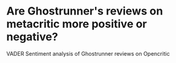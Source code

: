 # Are Ghostrunner's reviews on metacritic more positive or negative?
VADER Sentiment analysis of Ghostrunner reviews on Opencritic
